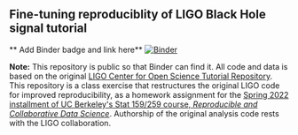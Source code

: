 ## Fine-tuning reproduciblity of LIGO Black Hole signal tutorial

** Add Binder badge and link here**
[![Binder](https://mybinder.org/badge_logo.svg)](https://mybinder.org/v2/gh/UCB-stat-159-s22/hw05-seokh97.git/HEAD?labpath=index.ipynb)

**Note:** This repository is public so that Binder can find it. All code and data is based on the original [LIGO Center for Open Science Tutorial Repository](https://github.com/losc-tutorial/LOSC_Event_tutorial). This repository is a class exercise that restructures the original LIGO code for improved reproducibility, as a homework assignment for the [Spring 2022 installment of UC Berkeley's Stat 159/259 course, _Reproducible and Collaborative Data Science_](https://ucb-stat-159-s22.github.io). Authorship of the original analysis code rests with the LIGO collaboration.
